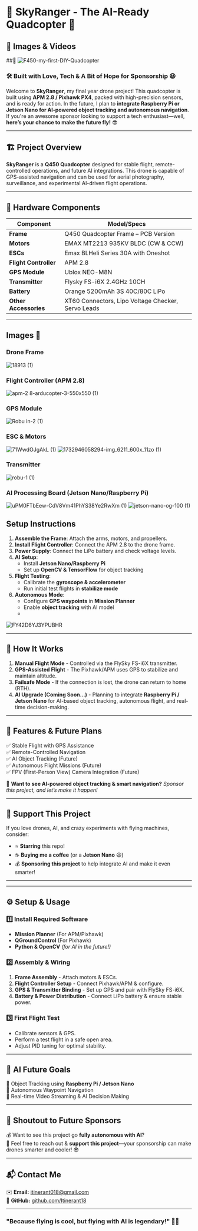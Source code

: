 # 🚁 SkyRanger - The AI-Ready Quadcopter 🚀  
## 📸 Images & Videos  

##🚀
![F450-my-first-DIY-Quadcopter](https://github.com/user-attachments/assets/208f76d7-c0a2-4666-a0ad-573b974c6d4a)



### 🛠️ Built with Love, Tech & A Bit of Hope for Sponsorship 😆  

Welcome to **SkyRanger**, my final year drone project! This quadcopter is built using **APM 2.8 / Pixhawk PX4**, packed with high-precision sensors, and is ready for action. In the future, I plan to **integrate Raspberry Pi or Jetson Nano for AI-powered object tracking and autonomous navigation**. If you're an awesome sponsor looking to support a tech enthusiast—well, **here’s your chance to make the future fly!** 😎  

---

## 🏗️ Project Overview  

**SkyRanger** is a **Q450 Quadcopter** designed for stable flight, remote-controlled operations, and future AI integrations. This drone is capable of GPS-assisted navigation and can be used for aerial photography, surveillance, and experimental AI-driven flight operations.  

---

## 🔩 Hardware Components 
 
| Component | Model/Specs |
|-----------|------------|
| **Frame** | Q450 Quadcopter Frame – PCB Version |
| **Motors** | EMAX MT2213 935KV BLDC (CW & CCW) |
| **ESCs** | Emax BLHeli Series 30A with Oneshot |
| **Flight Controller** | APM 2.8 |
| **GPS Module** | Ublox NEO-M8N |
| **Transmitter** | Flysky FS-i6X 2.4GHz 10CH |
| **Battery** | Orange 5200mAh 3S 40C/80C LiPo |
| **Other Accessories** | XT60 Connectors, Lipo Voltage Checker, Servo Leads |

---

## Images 📸

### Drone Frame
![18913 (1)](https://github.com/user-attachments/assets/e0412343-cf54-4f22-a522-c21a4386a39b)
### Flight Controller (APM 2.8)
![apm-2 8-arducopter-3-550x550 (1)](https://github.com/user-attachments/assets/79bb7423-d160-4779-af4f-6a9f637b9061)
### GPS Module
![Robu in-2 (1)](https://github.com/user-attachments/assets/991df204-4729-400a-b53c-075a28e76804)
### ESC & Motors
![71WwdOJgAkL (1)](https://github.com/user-attachments/assets/81a84741-f038-4a02-998b-61b24f64b0c6)
![1732946058294-img_6211_600x_11zo (1)](https://github.com/user-attachments/assets/33d4604b-8cdb-4f5e-aee0-46297b9733fe)
### Transmitter
![robu-1 (1)](https://github.com/user-attachments/assets/719ed6c5-0b93-42d0-ae25-116735eba1da)
### AI Processing Board (Jetson Nano/Raspberry Pi)
![uPM0FTbEew-CdV8Vm41PhYS38Ye2RwXm (1)](https://github.com/user-attachments/assets/46efd5e0-2f7a-488b-8627-66c00abf3ea6)
![jetson-nano-og-100 (1)](https://github.com/user-attachments/assets/b567894c-34c5-45cd-9fa5-015aea46dfed)
## Setup Instructions
1. **Assemble the Frame**: Attach the arms, motors, and propellers.
2. **Install Flight Controller**: Connect the APM 2.8 to the drone frame.
3. **Power Supply**: Connect the LiPo battery and check voltage levels.
4. **AI Setup**:
   - Install **Jetson Nano/Raspberry Pi**
   - Set up **OpenCV & TensorFlow** for object tracking
5. **Flight Testing**:
   - Calibrate the **gyroscope & accelerometer**
   - Run initial test flights in **stabilize mode**
6. **Autonomous Mode**:
   - Configure **GPS waypoints** in **Mission Planner**
   - Enable **object tracking** with AI model
   - 

![FY42D6YJ3YPUBHR](https://github.com/user-attachments/assets/7e35200d-ddc7-4ecb-bca1-c70ee8de156a)

---

## 🧠 How It Works  

1. **Manual Flight Mode** - Controlled via the FlySky FS-i6X transmitter.  
2. **GPS-Assisted Flight** - The Pixhawk/APM uses GPS to stabilize and maintain altitude.  
3. **Failsafe Mode** - If the connection is lost, the drone can return to home (RTH).  
4. **AI Upgrade (Coming Soon...)** - Planning to integrate **Raspberry Pi / Jetson Nano** for AI-based object tracking, autonomous flight, and real-time decision-making.  

---

## 🎯 Features & Future Plans  

✅ Stable Flight with GPS Assistance  
✅ Remote-Controlled Navigation  
✅ AI Object Tracking (Future)  
✅ Autonomous Flight Missions (Future)  
✅ FPV (First-Person View) Camera Integration (Future)  

🚀 **Want to see AI-powered object tracking & smart navigation?** *Sponsor this project, and let’s make it happen!*  

---

## 🤝 Support This Project  

If you love drones, AI, and crazy experiments with flying machines, consider:  
- ⭐ **Starring** this repo!  
- ☕ **Buying me a coffee** (or a **Jetson Nano** 😆)  
- 💰 **Sponsoring this project** to help integrate AI and make it even smarter!  

---


---

## ⚙️ Setup & Usage  

### 1️⃣ Install Required Software  
- **Mission Planner** (For APM/Pixhawk)  
- **QGroundControl** (For Pixhawk)  
- **Python & OpenCV** *(for AI in the future!)*  

### 2️⃣ Assembly & Wiring  
1. **Frame Assembly** - Attach motors & ESCs.  
2. **Flight Controller Setup** - Connect Pixhawk/APM & configure.  
3. **GPS & Transmitter Binding** - Set up GPS and pair with FlySky FS-i6X.  
4. **Battery & Power Distribution** - Connect LiPo battery & ensure stable power.  

### 3️⃣ First Flight Test  
- Calibrate sensors & GPS.  
- Perform a test flight in a safe open area.  
- Adjust PID tuning for optimal stability.  

---

## 🎯 AI Future Goals  

🚁 Object Tracking using **Raspberry Pi / Jetson Nano**  
🎯 Autonomous Waypoint Navigation  
📡 Real-time Video Streaming & AI Decision Making  

---

## 📢 Shoutout to Future Sponsors  

💰 Want to see this project go **fully autonomous with AI**?  
💌 Feel free to reach out & **support this project**—your sponsorship can make drones smarter and cooler! 😎  

---

## 📬 Contact Me  

✉️ **Email:** [itinerant018@gmail.com](mailto:itinerant018@gmail.com)  
🔗 **GitHub:** [github.com/Itinerant18](https://github.com/Itinerant18)  

---

### **"Because flying is cool, but flying with AI is legendary!"** 🚁🔥  
